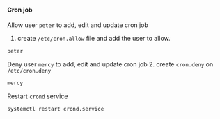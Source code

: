 #### Cron job
Allow user `peter` to add, edit and update cron job
1. create `/etc/cron.allow` file and add the user to allow.

```sh
peter
```

Deny user `mercy` to add, edit and update cron job
2. create `cron.deny` on `/etc/cron.deny` 

```sh
mercy
```

Restart `crond` service 
```sh
systemctl restart crond.service
```

